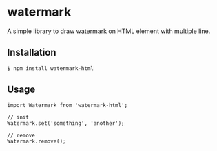 # watermark

A simple library to draw watermark on HTML element with multiple line.



## Installation

```
$ npm install watermark-html
```

## Usage

```
import Watermark from 'watermark-html';

// init
Watermark.set('something', 'another');

// remove
Watermark.remove();

```

